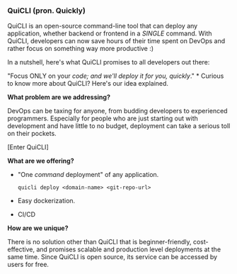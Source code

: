 ### QuiCLI (pron. Quickly)

QuiCLI is an open-source command-line tool that can deploy any application, whether backend or frontend in a *SINGLE* command. With QuiCLI, developers can now save hours of their time spent on DevOps and rather focus on something way more productive :)

In a nutshell, here's what QuiCLI promises to all developers out there: 

"Focus ONLY on your *code; and we'll deploy it for you, *quickly**."
*
Curious to know more about QuiCLI? Here's our idea explained. 

**What problem are we addressing?**

DevOps can be taxing for anyone, from budding developers to experienced programmers. Especially for people who are just starting out with development and have little to no budget, deployment can take a serious toll on their pockets.

[Enter QuiCLI]

**What are we offering?**

* "One *command* deployment" of any application.


   `quicli deploy <domain-name> <git-repo-url>`

* Easy dockerization.

* CI/CD

**How are we unique?**

There is no solution other than QuiCLI that is beginner-friendly,  cost-effective, and promises scalable and production level deployments at the same time. Since QuiCLI is open source, its service can be accessed by users for free. 